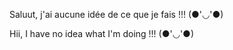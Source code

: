 Saluut, j'ai aucune idée de ce que je fais !!! (●'◡'●)

Hii, I have no idea what I'm doing !!! (●'◡'●)

<!---
Bouhtade/Bouhtade is a ✨ special ✨ repository because its `README.md` (this file) appears on your GitHub profile.
You can click the Preview link to take a look at your changes.
--->
